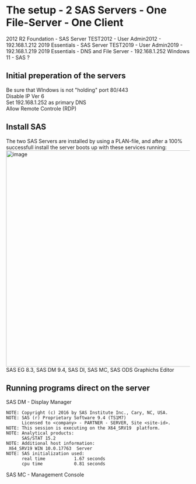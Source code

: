 # The setup - 2 SAS Servers - One File-Server - One Client #
2012 R2 Foundation - SAS Server TEST2012 - User Admin2012 - 192.168.1.212
2019 Essentials - SAS Server TEST2019 - User Admin2019 - 192.168.1.219
2019 Essentials - DNS and File Server - 192.168.1.252
Windows 11 - SAS ? 
## Initial preperation of the servers ##
Be sure that WIndows is not "holding" port 80/443  
Disable IP Ver 6  
Set 192.168.1.252 as primary DNS  
Allow Remote Controle (RDP)
## Install SAS ##
The two SAS Servers are installed by using a PLAN-file, and after a 100% successfull install the server boots up with these services running: 
<img width="592" alt="image" src="https://user-images.githubusercontent.com/12120277/202742705-886fea9e-ab6d-4cf9-85ce-f71f0b4fbc5e.png">  
SAS EG 8.3, SAS DM 9.4, SAS DI, SAS MC, SAS ODS Graphichs Editor
## Running programs direct on the server ##  
SAS DM - Display Manager  
```
NOTE: Copyright (c) 2016 by SAS Institute Inc., Cary, NC, USA.
NOTE: SAS (r) Proprietary Software 9.4 (TS1M7)
      Licensed to <company> - PARTNER - SERVER, Site <site-id>.
NOTE: This session is executing on the X64_SRV19  platform.
NOTE: Analytical products:
      SAS/STAT 15.2
NOTE: Additional host information:
 X64_SRV19 WIN 10.0.17763  Server
NOTE: SAS initialization used:
      real time           1.67 seconds
      cpu time            0.81 seconds
```
SAS MC - Management Console  
